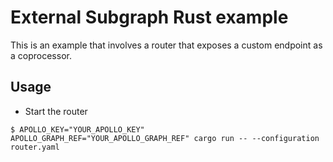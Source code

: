 # External Subgraph Rust example

This is an example that involves a router that exposes a custom endpoint as a coprocessor.

## Usage

- Start the router 

```
$ APOLLO_KEY="YOUR_APOLLO_KEY" APOLLO_GRAPH_REF="YOUR_APOLLO_GRAPH_REF" cargo run -- --configuration router.yaml
```
